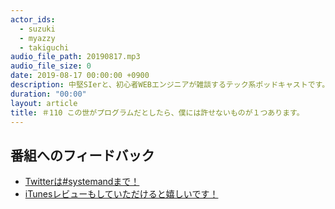 ```yaml
---
actor_ids:
  - suzuki
  - myazzy
  - takiguchi
audio_file_path: 20190817.mp3
audio_file_size: 0
date: 2019-08-17 00:00:00 +0900
description: 中堅SIerと、初心者WEBエンジニアが雑談するテック系ポッドキャストです。
duration: "00:00"
layout: article
title: ＃110 この世がプログラムだとしたら、僕には許せないものが１つあります。
---
```

## 番組へのフィードバック
* [Twitterは#systemandまで！](https://twitter.com/search?q=%23systemand)
* [iTunesレビューもしていただけると嬉しいです！](https://itunes.apple.com/jp/podcast/systemand-online/id1205168408?mt=2)

